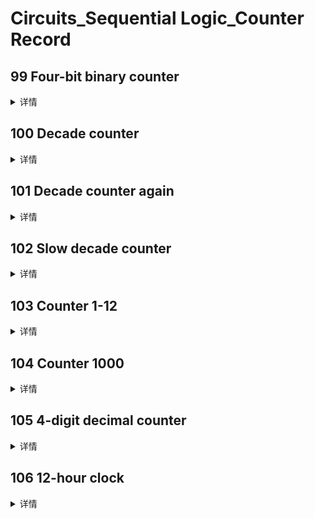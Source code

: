 # __Circuits_Sequential Logic_Counter Record__

## 99 Four-bit binary counter
<details>
<summary>详情</summary>

构建一个从 0 到 15（含）计数的 4 位二进制计数器，周期为 16。复位输入是同步的，应将计数器复位为 0。  
时序图示例  
![](./images/0.jpg)  

**分析**  
`q`从0开始叠加到f，往复叠加即可。

**答案**  
```
module top_module (
    input clk,
    input reset,      // Synchronous active-high reset
    output [3:0] q);
    
    always @(posedge clk)begin
        if (reset) 
            q <= 4'b0;
        else
            q <= q + 1'b1;
    end
endmodule
```

</details>

## 100 Decade counter
<details>
<summary>详情</summary>

构建一个从 0 到 9 计数的十进制计数器，周期为 10。复位输入是同步的，应将计数器复位为 0。  
时序图示例  
![](./images/1.jpg)  

**分析**  
与`99`类似。

**答案**  
```
module top_module (
    input clk,
    input reset,        // Synchronous active-high reset
    output [3:0] q);
    
    always @(posedge clk)begin
        if (reset ) q <= 4'b0;
        else begin
            if (q == 4'd9) q <= 4'b0;
            else q <= q + 1'b1;
        end
    end
endmodule
```

</details>

## 101 Decade counter again
<details>
<summary>详情</summary>

构建一个从 1 到 10 计数的十进制计数器。复位输入是同步的，应将计数器复位为 1。  
时序图示例  
![](./images/2.jpg)  

**分析**  
与`99`类似。

**答案**  
```
module top_module (
    input clk,
    input reset,
    output [3:0] q);
    always @(posedge clk)begin
        if (reset) q <= 4'b1;
        else begin
            if (q == 4'd10) q <= 4'b1;
            else q <= q + 1'b1;
        end
    end

endmodule
```

</details>

## 102 Slow decade counter
<details>
<summary>详情</summary>

构建一个从 0 到 9 计数的十进制计数器，周期为 10。
复位输入是同步的，应该将计数器复位为 0。
我们希望能够暂停计数器，而不是总是在每个时钟周期递增，所以 slowena 输入指示计数器何时应该增加。  
时序图示例  
![](./images/3.jpg)  

**分析**  
与之前相比，原先自动增加计数器，改为根据信号增加计数器。

**答案**  
```
module top_module (
    input clk,
    input slowena,
    input reset,
    output [3:0] q);
    always @(posedge clk)begin
        if (reset) q <= 4'b0;
        else begin
            if (slowena) begin
                if (q == 4'd9) q <= 4'b0;
                else q <= q + 1'b1;
            end
            else q <= q;
        end
    end

endmodule
```

</details>

## 103 Counter 1-12
<details>
<summary>详情</summary>

没看懂，没整明白，这里贴一个大佬的解答。  
[这是个单纯答案](./103_Counter%201-12.v)  
[这是个知乎答案](https://zhuanlan.zhihu.com/p/62805600)

</details>

## 104 Counter 1000
<details>
<summary>详情</summary>

从 1000 Hz 时钟导出一个称为 OneHertz 的 1 Hz 信号，该信号可用于驱动一组小时/分钟/秒计数器的启用信号，以创建数字挂钟。
由于我们希望时钟每秒计数一次，因此 OneHertz 信号必须每秒准确地断言一个周期。
使用模 10 (BCD) 计数器和尽可能少的其他门构建分频器。
还要从您使用的每个 BCD 计数器输出使能信号（c_enable[0] 为高位，c_enable[2] 为低位）。  

提供了BCD计数器，Enable 必须为高电平才能使计数器运行。复位是同步的并设置为高以强制计数器为零。电路中的所有计数器必须直接使用相同的 1000 Hz 信号。  
```
module bcdcount (
	input clk,
	input reset,
	input enable,
	output reg [3:0] Q
);
``` 

**分析**  
将 1000 Hz 分频为 1 Hz。 BCD 计数器为记满 10 使能一次。  
使用`3个BCD 计数器`，充当个位、十位、百位。  
当计数器为`999`时，下一次使能`OneHertz`。  

**答案**  
```
module top_module (
    input clk,
    input reset,
    output OneHertz,
    output [2:0] c_enable
); //
    
    wire [3:0] q0,q1,q2;
    // 各位叠加标志
	assign c_enable =  {q1 == 4'd9 && q0 == 4'd9, q0 == 4'd9, 1'b1};
    assign OneHertz = {q2 == 4'd9 && q1 == 4'd9 && q0 == 4'd9};
    bcdcount counter0 (clk, reset, c_enable[0], q0);
    bcdcount counter1 (clk, reset, c_enable[1], q1);
    bcdcount counter2 (clk, reset, c_enable[2], q2);

endmodule
```

</details>

## 105 4-digit decimal counter
<details>
<summary>详情</summary>

构建一个 4 位 BCD（二进制编码的十进制）计数器。
每个十进制数字使用 4 位编码：`q[3:0] 是个位，q[7:4] 是十位等`。
对于ena[3:1]，表示每个位的递增。  

**给出一位的时序图示例**  
![](./images/4.jpg)  

**分析**  
四位计数。每一位均有`使能和进位`输出。  
由此，我们可以拆分为四个模块，每个模块控制一位变化。 
可以直接`assign` `ena`的值。

**答案**  
```
module top_module (
    input clk,
    input reset,   // Synchronous active-high reset
    output [3:1] ena,
    output [15:0] q);
    
    test u_test(        
        .clk(clk),
        .reset(reset),
        .ena(1'b1),
        .q(q[3:0])
    );
    
    test u_test1(        
        .clk(clk),
        .reset(reset),
        .ena(ena[1]),
        .q(q[7:4])
    );
    
    test u_test2(        
        .clk(clk),
        .reset(reset),
        .ena(ena[2]),
        .q(q[11:8])
    );
    
    test u_test3(        
        .clk(clk),
        .reset(reset),
        .ena(ena[3]),
        .q(q[15:12])
    );
    // 是否进位标志
    assign ena = {q[11:8] == 4'd9 && q[7:4] == 4'd9 && q[3:0] == 4'd9, q[7:4] == 4'd9 && q[3:0] == 4'd9, q[3:0] == 4'd9};
    
endmodule


module test (
    input clk,
    input reset,   // Synchronous active-high reset
    input  ena,
    output reg [3:0] q);
    
    always @(posedge clk) begin
        if (reset) begin 
            q <= 4'b0;
        end 
        else if (ena) begin
            if (q == 4'd9)
                q <= 4'd0;
            else
                q <= q + 1'b1;
        end
    end
endmodule  

```

</details>

## 106 12-hour clock
<details>
<summary>详情</summary>

创建一组适合用作 12 小时制的计数器（带有上午/下午指示器）。
您的计数器由一个快速运行的 clk 计时，只要您的时钟应该增加（即每秒一次），就会在 ena 上发出一个脉冲。  
reset 将时钟重置为 12:00 AM。 pm 对于 AM 为 0，对于 PM 为 1。
hh、mm 和 ss 是两个 BCD（二进制编码的十进制）数字，分别表示小时 (01-12)、分钟 (00-59) 和秒 (00-59)。
重置的优先级高于启用，即使未启用也可能发生。  

以下时序图显示了从上午 11:59:59 到下午 12:00:00 的翻转行为以及同步复位和启用行为。  
![](./images/5.jpg)  

**分析**  
- 首先可以写出`pm`的逻辑关系。  
- 时分秒，共计6位BCD显示，可做六个模块。  
- 分别控制`使能与进位`。  

**notes**  
- 与之前不同，之前均是10进制，时钟分为十进制与六进制，得调整
- module_name #(.pram(0)) u_module_name ();

**答案**  
```
module top_module (
    input clk,
    input reset,
    input ena,
    output pm,
    output [7:0] hh,
    output [7:0] mm,
    output [7:0] ss
);

wire [4:1] ena_temp;
// 00:00:00
assign ena_temp[1] = ena && ss[3:0] == 8'd9;
assign ena_temp[2] = ena_temp[1] && ss[7:4] == 8'd5;
assign ena_temp[3] = ena_temp[2] && mm[3:0] == 8'd9;
assign ena_temp[4] = ena_temp[3] && mm[7:4] == 8'd5;

cout #(.cin_cnt(9)) ss9 (clk, reset, ena, ss[3:0]);
cout #(.cin_cnt(5)) ss5 (clk, reset, ena_temp[1], ss[7:4]);
cout #(.cin_cnt(9)) mm9 (clk, reset, ena_temp[2], mm[3:0]);
cout #(.cin_cnt(5)) mm5 (clk, reset, ena_temp[3], mm[7:4]);
cout_h u_hh (clk, reset, ena_temp[4], hh);

// pm时序
always @(posedge clk)begin
    if (reset) pm <= 1'b0;
    if (ena_temp[4] && hh == 8'h11) pm <= ~pm;
end

endmodule

module cout (
    input clk,
    input reset,
    input ena,
    output reg [3:0] q
);
parameter cin_cnt = 9;
always @(posedge clk)
    if (reset) q <= 4'b0;
    else if (ena) begin
        if (q == cin_cnt)
            q <= 4'd0;
        else
            q <= q + 1'b1;
    end
endmodule

module cout_h (
    input clk,
    input reset,
    input ena,
    output reg [7:0] cout
);
always @(posedge clk)begin
    if (reset) begin
        cout <= 8'h12;
    end
    else begin
        if (ena) begin
            case (cout)
                8'h12: cout <= 8'h01;
                8'h09: cout <= 8'h10;
                default: cout[3:0] <= cout[3:0] + 1;
            endcase
        end
        else cout <= cout;
    end
end

endmodule

```

</details>

